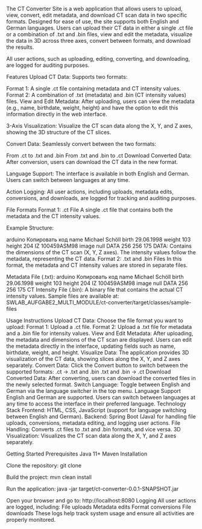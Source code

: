 The CT Converter Site is a web application that allows users to upload, view, convert, edit metadata, and download CT scan data in two specific formats. Designed for ease of use, the site supports both English and German languages. Users can upload their CT data in either a single .ct file or a combination of .txt and .bin files, view and edit the metadata, visualize the data in 3D across three axes, convert between formats, and download the results.

All user actions, such as uploading, editing, converting, and downloading, are logged for auditing purposes.

Features
Upload CT Data: Supports two formats:

Format 1: A single .ct file containing metadata and CT intensity values.
Format 2: A combination of .txt (metadata) and .bin (CT intensity values) files.
View and Edit Metadata: After uploading, users can view the metadata (e.g., name, birthdate, weight, height) and have the option to edit this information directly in the web interface.

3-Axis Visualization: Visualize the CT scan data along the X, Y, and Z axes, showing the 3D structure of the CT slices.

Convert Data: Seamlessly convert between the two formats:

From .ct to .txt and .bin
From .txt and .bin to .ct
Download Converted Data: After conversion, users can download the CT data in the new format.

Language Support: The interface is available in both English and German. Users can switch between languages at any time.

Action Logging: All user actions, including uploads, metadata edits, conversions, and downloads, are logged for tracking and auditing purposes.

File Formats
Format 1: .ct File
A single .ct file that contains both the metadata and the CT intensity values.

Example Structure:

arduino
Копировать код
name    Michael Schöll
birth   29.06.1998
weight  103
height  204
IZ      100459ASM98
image   null
DATA
256
256
175
<CT intensity values>
DATA: Contains the dimensions of the CT scan (X, Y, Z axes).
The intensity values follow the metadata, representing the CT data.
Format 2: .txt and .bin Files
In this format, the metadata and CT intensity values are stored in separate files.

Metadata File (.txt):
arduino
Копировать код
name    Michael Schöll
birth   29.06.1998
weight  103
height  204
IZ      100459ASM98
image   null
DATA
256
256
175
CT Intensity File (.bin):
A binary file that contains the actual CT intensity values.
Sample files are available at:
SWLAB_AUFGABE2_MULTI_MODULE/ct-converter/target/classes/sample-files

Usage Instructions
Upload CT Data:
Choose the file format you want to upload:
Format 1: Upload a .ct file.
Format 2: Upload a .txt file for metadata and a .bin file for intensity values.
View and Edit Metadata:
After uploading, the metadata and dimensions of the CT scan are displayed. Users can edit the metadata directly in the interface, updating fields such as name, birthdate, weight, and height.
Visualize Data:
The application provides 3D visualization of the CT data, showing slices along the X, Y, and Z axes separately.
Convert Data:
Click the Convert button to switch between the supported formats:
.ct → .txt and .bin
.txt and .bin → .ct
Download Converted Data:
After converting, users can download the converted files in the newly selected format.
Switch Language:
Toggle between English and German via the language switcher in the top menu.
Language Support
English and German are supported.
Users can switch between languages at any time to access the interface in their preferred language.
Technology Stack
Frontend: HTML, CSS, JavaScript (support for language switching between English and German).
Backend: Spring Boot (Java) for handling file uploads, conversions, metadata editing, and logging user actions.
File Handling: Converts .ct files to .txt and .bin formats, and vice versa.
3D Visualization: Visualizes the CT scan data along the X, Y, and Z axes separately.

Getting Started
Prerequisites
Java 11+
Maven
Installation

Clone the repository:
git clone <repository-url>

Build the project:
mvn clean install

Run the application:
java -jar target/ct-converter-0.0.1-SNAPSHOT.jar

Open your browser and go to:
http://localhost:8080
Logging
All user actions are logged, including:
File uploads
Metadata edits
Format conversions
File downloads
These logs help track system usage and ensure all activities are properly monitored.


